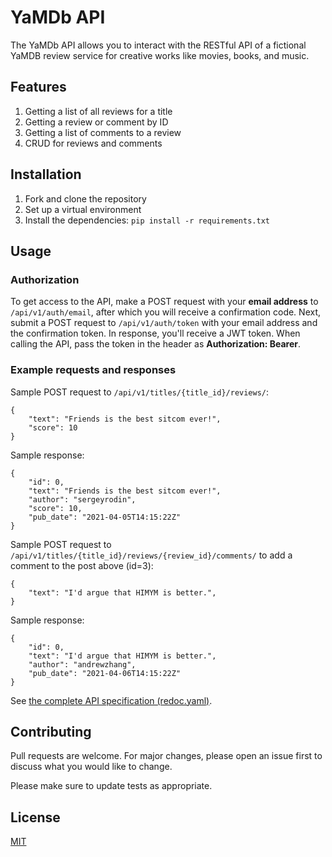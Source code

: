 # YaMDb API

The YaMDb API allows you to interact with the RESTful API of a fictional YaMDB review service for creative works like movies, books, and music.

## Features

1. Getting a list of all reviews for a title
2. Getting a review or comment by ID
3. Getting a list of comments to a review
4. CRUD for reviews and comments

## Installation

1. Fork and clone the repository
2. Set up a virtual environment
3. Install the dependencies: `pip install -r requirements.txt`

## Usage

### Authorization

To get access to the API, make a POST request with your **email address** to `/api/v1/auth/email`, after which you will receive a confirmation code. Next, submit a POST request to `/api/v1/auth/token` with your email address and the confirmation token. In response, you'll receive a JWT token. When calling the API, pass the token in the header as **Authorization: Bearer**.

### Example requests and responses

Sample POST request to `/api/v1/titles/{title_id}/reviews/`:

```
{
	"text": "Friends is the best sitcom ever!",
	"score": 10
}
```

Sample response:

```
{
	"id": 0,
	"text": "Friends is the best sitcom ever!",
	"author": "sergeyrodin",
	"score": 10,
	"pub_date": "2021-04-05T14:15:22Z"
}
```

Sample POST request to `/api/v1/titles/{title_id}/reviews/{review_id}/comments/` to add a comment to the post above (id=3):

```
{
	"text": "I'd argue that HIMYM is better.",
}
```

Sample response:

```
{
	"id": 0,
	"text": "I'd argue that HIMYM is better.",
	"author": "andrewzhang",
	"pub_date": "2021-04-06T14:15:22Z"
}
```

See [the complete API specification (redoc.yaml)](https://github.com/RodinGolodin/api_yamdb_completed/blob/master/static/redoc.yaml).

## Contributing

Pull requests are welcome. For major changes, please open an issue first to discuss what you would like to change.

Please make sure to update tests as appropriate.

## License

[MIT](https://choosealicense.com/licenses/mit/)
